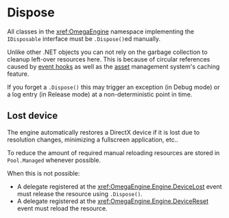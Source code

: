 # Dispose

All classes in the <xref:OmegaEngine> namespace implementing the  `IDisposable` interface must be `.Dispose()`ed manually.

Unlike other .NET objects you can not rely on the garbage collection to cleanup left-over resources here. This is because of circular references caused by [event hooks](#lost-device) as well as the [asset](assets.md) management system's caching feature.

If you forget a `.Dispose()` this may trigger an exception (in Debug mode) or a log entry (in Release mode) at a non-deterministic point in time.

## Lost device

The engine automatically restores a DirectX device if it is lost due to resolution changes, minimizing a fullscreen application, etc..

To reduce the amount of required manual reloading resources are stored in `Pool.Managed` whenever possible.

When this is not possible:

  * A delegate registered at the <xref:OmegaEngine.Engine.DeviceLost> event must release the resource using `.Dispose()`.
  * A delegate registered at the <xref:OmegaEngine.Engine.DeviceReset> event must reload the resource.
